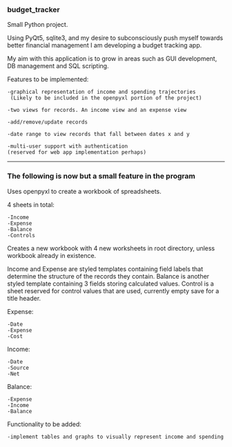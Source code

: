 ### budget_tracker

Small Python project.

Using PyQt5, sqlite3, and my desire to subconsciously push myself towards
better financial management I am developing a budget tracking app.

My aim with this application is to grow in areas such as GUI development, DB management
and SQL scripting.

 Features to be implemented:

    -graphical representation of income and spending trajectories
     (Likely to be included in the openpyxl portion of the project)

    -two views for records. An income view and an expense view

    -add/remove/update records

    -date range to view records that fall between dates x and y

    -multi-user support with authentication
    (reserved for web app implementation perhaps)

---

### The following is now but a small feature in the program



Uses openpyxl to create a workbook of spreadsheets.



4 sheets in total:

    -Income
    -Expense
    -Balance
    -Controls


Creates a new workbook with 4 new worksheets in root directory, unless workbook
already in existence.

Income and Expense are styled templates containing field labels that determine
the structure of the records they contain. Balance is another styled template
containing 3 fields storing calculated values. Control is
a sheet reserved for control values that are used, currently empty save for a title
header.

Expense:

    -Date
    -Expense
    -Cost

Income:

    -Date
    -Source
    -Net

Balance:

    -Expense
    -Income
    -Balance

Functionality to be added:

    -implement tables and graphs to visually represent income and spending